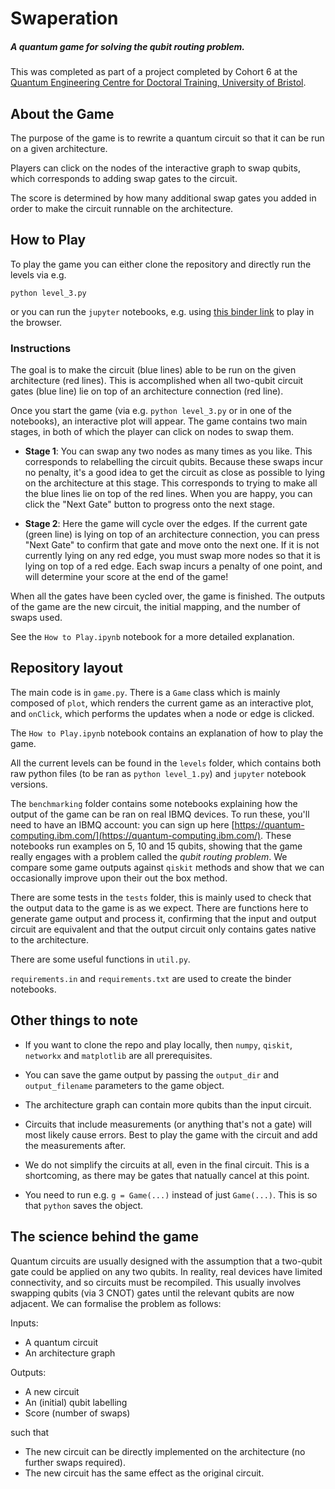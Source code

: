 # Swaperation

##### A quantum game for solving the qubit routing problem.

This was completed as part of a project completed by Cohort 6 at the [Quantum Engineering Centre for Doctoral Training, University of Bristol](http://www.bristol.ac.uk/quantum-engineering/).

## About the Game

The purpose of the game is to rewrite a quantum circuit so that it can be run on a given architecture.

Players can click on the nodes of the interactive graph to swap qubits, which corresponds to adding swap gates to the circuit.

The score is determined by how many additional swap gates you added in order to make the circuit runnable on the architecture.


## How to Play

To play the game you can either clone the repository and directly run the levels via e.g.

```
python level_3.py
```

or you can run the `jupyter` notebooks, e.g. using [this binder link](https://mybinder.org/v2/gh/qecdt-cohort6/swaperation/master) to play in the browser.


### Instructions

The goal is to make the circuit (blue lines) able to be run on the given architecture (red lines). 
This is accomplished when all two-qubit circuit gates (blue line) lie on top of an architecture connection (red line). 

Once you start the game (via e.g. `python level_3.py` or in one of the notebooks), an interactive plot will appear. 
The game contains two main stages, in both of which the player can click on nodes to swap them.

* **Stage 1**: You can swap any two nodes as many times as you like. This corresponds to relabelling the circuit qubits.
 Because these swaps incur no penalty, it's a good idea to get the circuit as close as possible to lying on the architecture at this stage.
 This corresponds to trying to make all the blue lines lie on top of the red lines. When you are happy, you can click the "Next Gate" button to progress onto the next stage.

 * **Stage 2**: Here the game will cycle over the edges. If the current gate (green line) is lying on top of an architecture connection,
 you can press "Next Gate" to confirm that gate and move onto the next one. If it is not currently lying on any red edge, you must swap more nodes so that it is lying on top of a red edge.
 Each swap incurs a penalty of one point, and will determine your score at the end of the game!

 When all the gates have been cycled over, the game is finished. The outputs of the game are the new circuit, the initial mapping, and the number of swaps used. 

See the `How to Play.ipynb` notebook for a more detailed explanation.

## Repository layout

The main code is in `game.py`.  There is a `Game` class which
is mainly composed of `plot`, which renders the current game as an interactive plot, and `onClick`,
which performs the updates when a node or edge is clicked.

The `How to Play.ipynb` notebook contains an explanation of how to play the game.

All the current levels can be found in the `levels` folder, which contains both raw python files (to be ran as `python level_1.py`)
and `jupyter` notebook versions.

The `benchmarking` folder contains some notebooks explaining how the output of the game can be ran on real IBMQ devices. To run these, you'll need to have an IBMQ account: you can sign up here
[https://quantum-computing.ibm.com/](https://quantum-computing.ibm.com/). These notebooks run examples on 5, 10 and 15 qubits, showing that the game really engages with a problem called the _qubit routing problem_. We compare
some game outputs against `qiskit` methods and show that we can occasionally improve upon their out the box method.

There are some tests in the `tests` folder, this is mainly used to check that the output data to the game is as we expect.
There are functions here to generate game output and process it, confirming that the input and output circuit are equivalent and that
the output circuit only contains gates native to the architecture.

There are some useful functions in `util.py`.

`requirements.in` and `requirements.txt` are used to create the binder notebooks. 

## Other things to note

* If you want to clone the repo and play locally, then `numpy`, `qiskit`, `networkx` and `matplotlib` are all prerequisites.

* You can save the game output by passing the `output_dir` and `output_filename` parameters to the game object.

* The architecture graph can contain more qubits than the input circuit.

* Circuits that include measurements (or anything that's not a gate) will most likely cause errors. Best to play the game with the circuit and add the measurements after.

* We do not simplify the circuits at all, even in the final circuit. This is a shortcoming, as there may be gates that natually cancel at this point.

* You need to run e.g. `g = Game(...)` instead of just `Game(...)`. This is so that `python` saves the object. 


## The science behind the game

Quantum circuits are usually designed with the assumption that a two-qubit gate could be applied on any two qubits.
In reality, real devices have limited connectivity, and so circuits must be recompiled. This usually involves swapping qubits
(via 3 CNOT) gates until the relevant qubits are now adjacent. We can formalise the problem as follows: 

Inputs:

* A quantum circuit
* An architecture graph

Outputs:

* A new circuit
* An (initial) qubit labelling
* Score (number of swaps)

such that

* The new circuit can be directly implemented on the architecture (no further swaps required).
* The new circuit has the same effect as the original circuit.

